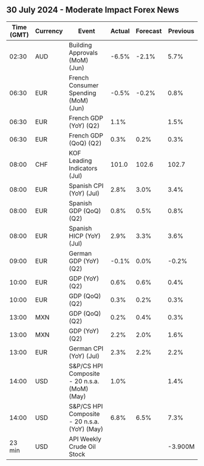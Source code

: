## 30 July 2024 - Moderate Impact Forex News

| Time (GMT) | Currency | Event | Actual | Forecast | Previous |
|------|----------|-------|--------|----------|----------|
| 02:30 | AUD | Building Approvals (MoM) (Jun) | -6.5% | -2.1% | 5.7% |
| 06:30 | EUR | French Consumer Spending (MoM) (Jun) | -0.5% | -0.2% | 0.8% |
| 06:30 | EUR | French GDP (YoY) (Q2) | 1.1% |  | 1.5% |
| 06:30 | EUR | French GDP (QoQ) (Q2) | 0.3% | 0.2% | 0.3% |
| 08:00 | CHF | KOF Leading Indicators (Jul) | 101.0 | 102.6 | 102.7 |
| 08:00 | EUR | Spanish CPI (YoY) (Jul) | 2.8% | 3.0% | 3.4% |
| 08:00 | EUR | Spanish GDP (QoQ) (Q2) | 0.8% | 0.5% | 0.8% |
| 08:00 | EUR | Spanish HICP (YoY) (Jul) | 2.9% | 3.3% | 3.6% |
| 09:00 | EUR | German GDP (YoY) (Q2) | -0.1% | 0.0% | -0.2% |
| 10:00 | EUR | GDP (YoY) (Q2) | 0.6% | 0.6% | 0.4% |
| 10:00 | EUR | GDP (QoQ) (Q2) | 0.3% | 0.2% | 0.3% |
| 13:00 | MXN | GDP (QoQ) (Q2) | 0.2% | 0.4% | 0.3% |
| 13:00 | MXN | GDP (YoY) (Q2) | 2.2% | 2.0% | 1.6% |
| 13:00 | EUR | German CPI (YoY) (Jul) | 2.3% | 2.2% | 2.2% |
| 14:00 | USD | S&P/CS HPI Composite - 20 n.s.a. (MoM) (May) | 1.0% |  | 1.4% |
| 14:00 | USD | S&P/CS HPI Composite - 20 n.s.a. (YoY) (May) | 6.8% | 6.5% | 7.3% |
| 23 min | USD | API Weekly Crude Oil Stock |  |  | -3.900M |
